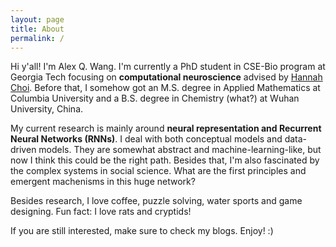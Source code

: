 ```yaml
---
layout: page
title: About
permalink: /
---
```


Hi y'all! I'm Alex Q. Wang. I'm currently a PhD student in CSE-Bio program at Georgia Tech focusing on **computational neuroscience** advised by [Hannah Choi](https://hannahchoi.math.gatech.edu). Before that, I somehow got an M.S. degree in Applied Mathematics at Columbia University and a B.S. degree in Chemistry (what?) at Wuhan University, China. 

My current research is mainly around **neural representation and Recurrent Neural Networks (RNNs)**. I deal with both conceptual models and data-driven models. They are somewhat abstract and machine-learning-like, but now I think this could be the right path. Besides that, I'm also fascinated by the complex systems in social science. What are the first principles and emergent machenisms in this huge network?

Besides research, I love coffee, puzzle solving, water sports and game designing. Fun fact: I love rats and cryptids!

If you are still interested, make sure to check my blogs. Enjoy! :) 

